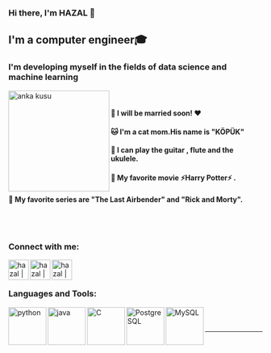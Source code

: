 
### Hi there, I'm HAZAL  👋


## I'm  a computer engineer🎓


### I'm developing myself in the fields of data science and machine learning


<img align="left" alt="anka kusu" width="200px" src="https://github.com/hazalozbey/svg/blob/main/Anka-Kusu-56653.gif" />



<br />


#### 👫 I will be married soon! ❤️
 
#### 🐱 I'm a cat mom.His name is "KÖPÜK"

#### 🎸 I can play the guitar , flute and the ukulele.

#### 🎥 My favorite movie ⚡Harry Potter⚡ .

#### 🎥 My favorite series are "The Last Airbender" and "Rick and Morty".

<br />

<br />

### Connect with me:


[<img align="left" alt="hazal | Twitter" width="40px" src="https://cdn.jsdelivr.net/npm/simple-icons@v3/icons/twitter.svg" />][twitter]
[<img align="left" alt="hazal | LinkedIn" width="40px" src="https://cdn.jsdelivr.net/npm/simple-icons@v3/icons/linkedin.svg" />][linkedin]
[<img align="left" alt="hazal | Instagram" width="40px" src="https://cdn.jsdelivr.net/npm/simple-icons@v3/icons/instagram.svg" />][instagram]

<br />

<br />

### Languages and Tools:

<img align="left" alt="python" width="75px" src="https://github.com/hazalozbey/svg/blob/main/python.svg" />
<img align="left" alt="java" width="75px" src="https://github.com/hazalozbey/svg/blob/main/java.svg" />
<img align="left" alt="C" width="75px" src="https://github.com/hazalozbey/svg/blob/main/c-programming.svg" />
<img align="left" alt="PostgreSQL" width="75px" src="https://github.com/hazalozbey/svg/blob/main/postgresql.svg" />
<img align="left" alt="MySQL" width="75px" src="https://github.com/hazalozbey/svg/blob/main/mysql.svg" />






<br />

<br />

---


[twitter]: https://twitter.com/HazalZBEY6
[instagram]: https://www.instagram.com/hzl_ozbey/
[linkedin]: https://www.linkedin.com/in/hazalozbey/
[Mail]:hazalozbey@outlook.com
